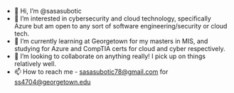 - 👋 Hi, I’m @sasasubotic
- 👀 I’m interested in cybersecurity and cloud technology, specifically Azure but am open to any sort of software engineering/security or cloud tech.
- 🌱 I’m currently learning at Georgetown for my masters in MIS, and studying for Azure and CompTIA certs for cloud and cyber respectively.
- 💞️ I’m looking to collaborate on anything really! I pick up on things relatively well.
- 📫 How to reach me - sasasubotic78@gmail.com for ss4704@georgetown.edu

<!---
sasasubotic/sasasubotic is a ✨ special ✨ repository because its `README.md` (this file) appears on your GitHub profile.
You can click the Preview link to take a look at your changes.
--->
